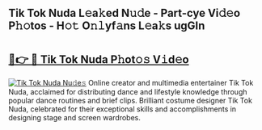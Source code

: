 ## Tik Tok Nuda L𝚎a𝚔ed N𝚞𝚍e - Part-cye Vi𝚍𝚎o P𝚑𝚘tos - H𝚘𝚝 O𝚗𝚕yf𝚊ns L𝚎a𝚔s ugGIn

# <h2><a href="http://kfcj56.oniu.top/?m=Tik+Tok+Nuda">🔗👉 🔴 Tik Tok Nuda P𝚑ot𝚘𝚜 V𝚒d𝚎o</a></h2>

[![Tik Tok Nuda Nu𝚍e𝚜](https://i.imgur.com/0qMVB7G.gif)](http://kfcj56.oniu.top/?m=Tik+Tok+Nuda)
Online creator and multimedia entertainer Tik Tok Nuda, acclaimed for distributing dance and lifestyle knowledge through popular dance routines and brief clips. Brilliant costume designer Tik Tok Nuda, celebrated for their exceptional skills and accomplishments in designing stage and screen wardrobes.  
